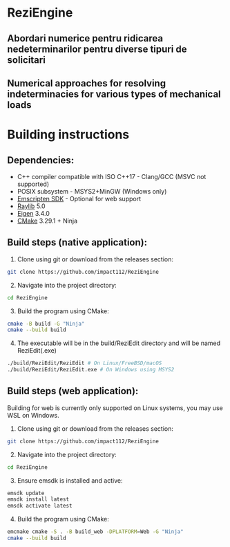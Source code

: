# ReziEngine
## Abordari numerice pentru ridicarea nedeterminarilor pentru diverse tipuri de solicitari
## Numerical approaches for resolving indeterminacies for various types of mechanical loads

# Building instructions

## Dependencies:
- C++ compiler compatible with ISO C++17 - Clang/GCC (MSVC not supported)
- POSIX subsystem - MSYS2+MinGW (Windows only)
- [Emscripten SDK](https://emscripten.org/docs/getting_started/downloads.html) - Optional for web support
- [Raylib](https://github.com/raysan5/raylib/releases/tag/5.0) 5.0
- [Eigen](https://gitlab.com/libeigen/eigen/-/releases/3.4.0) 3.4.0
- [CMake](https://cmake.org/download/) 3.29.1 + Ninja

## Build steps (native application):

1. Clone using git or download from the releases section:
```bash
git clone https://github.com/impact112/ReziEngine
```
2. Navigate into the project directory:
```bash
cd ReziEngine
```
3. Build the program using CMake:
```bash
cmake -B build -G "Ninja"
cmake --build build
```
4. The executable will be in the build/ReziEdit directory and will be named ReziEdit(.exe)
```bash
./build/ReziEdit/ReziEdit # On Linux/FreeBSD/macOS
./build/ReziEdit/ReziEdit.exe # On Windows using MSYS2
```

## Build steps (web application):
Building for web is currently only supported on Linux systems, you may use WSL on Windows.
1. Clone using git or download from the releases section:
```bash
git clone https://github.com/impact112/ReziEngine
```
2. Navigate into the project directory:
```bash
cd ReziEngine
```
3. Ensure emsdk is installed and active:
```bash
emsdk update
emsdk install latest
emsdk activate latest
```
4. Build the program using CMake:
```bash
emcmake cmake -S . -B build_web -DPLATFORM=Web -G "Ninja"
cmake --build build
```

